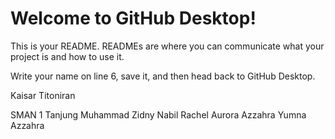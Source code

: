 # Welcome to GitHub Desktop!

This is your README. READMEs are where you can communicate what your project is and how to use it.

Write your name on line 6, save it, and then head back to GitHub Desktop.

Kaisar Titoniran

SMAN 1 Tanjung
Muhammad Zidny Nabil
Rachel Aurora Azzahra
Yumna Azzahra
